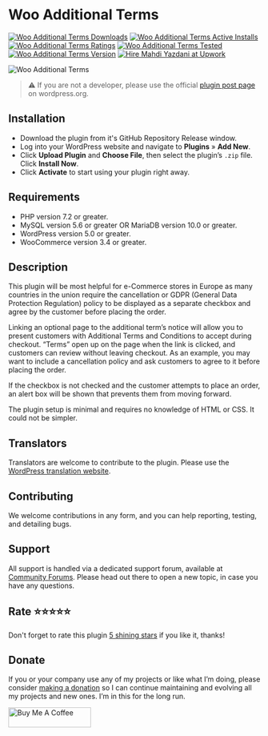 # Woo Additional Terms
[![Woo Additional Terms Downloads](https://img.shields.io/wordpress/plugin/dt/woo-additional-terms.svg)](https://wordpress.org/plugins/woo-additional-terms) [![Woo Additional Terms Active Installs](https://img.shields.io/wordpress/plugin/installs/woo-additional-terms.svg)](https://wordpress.org/plugins/woo-additional-terms) [![Woo Additional Terms Ratings](https://img.shields.io/wordpress/plugin/r/woo-additional-terms.svg)](https://wordpress.org/plugins/woo-additional-terms) [![Woo Additional Terms Tested](https://img.shields.io/wordpress/plugin/tested/woo-additional-terms.svg)](https://wordpress.org/plugins/woo-additional-terms) [![Woo Additional Terms Version](https://img.shields.io/wordpress/plugin/v/woo-additional-terms.svg)](https://wordpress.org/plugins/woo-additional-terms) [![Hire Mahdi Yazdani at Upwork](https://img.shields.io/badge/Hire%20Me-Upwork-37A000)](https://www.upwork.com/o/profiles/users/_~016ad17ad3fc5cce94)

![Woo Additional Terms](https://ps.w.org/woo-additional-terms/assets/banner-1544x500.jpg?rev=1542924)

> ⚠️ If you are not a developer, please use the official [plugin post page](https://wordpress.org/plugins/woo-additional-terms "Download Woo Additional Terms plugin") on wordpress.org.

## Installation

* Download the plugin from it's GitHub Repository Release window.
* Log into your WordPress website and navigate to **Plugins** » **Add New**.
* Click **Upload Plugin** and **Choose File**, then select the plugin’s `.zip` file. Click **Install Now**.
* Click **Activate** to start using your plugin right away.

## Requirements

* PHP version 7.2 or greater.
* MySQL version 5.6 or greater OR MariaDB version 10.0 or greater.
* WordPress version 5.0 or greater.
* WooCommerce version 3.4 or greater.

## Description

This plugin will be most helpful for e-Commerce stores in Europe as many countries in the union require the cancellation or GDPR (General Data Protection Regulation) policy to be displayed as a separate checkbox and agree by the customer before placing the order.

Linking an optional page to the additional term’s notice will allow you to present customers with Additional Terms and Conditions to accept during checkout. “Terms” open up on the page when the link is clicked, and customers can review without leaving checkout. As an example, you may want to include a cancellation policy and ask customers to agree to it before placing the order.

If the checkbox is not checked and the customer attempts to place an order, an alert box will be shown that prevents them from moving forward.

The plugin setup is minimal and requires no knowledge of HTML or CSS. It could not be simpler.

## Translators

Translators are welcome to contribute to the plugin. Please use the [WordPress translation website](https://translate.wordpress.org/projects/wp-plugins/woo-additional-terms "WordPress translation website").

## Contributing

We welcome contributions in any form, and you can help reporting, testing, and detailing bugs.

## Support

All support is handled via a dedicated support forum, available at [Community Forums](https://wordpress.org/support/plugin/woo-additional-terms "Community Forums"). Please head out there to open a new topic, in case you have any questions.

## Rate ⭐⭐⭐⭐⭐

Don't forget to rate this plugin [5 shining stars](https://wordpress.org/support/plugin/woo-additional-terms/reviews/ "5 shining stars") if you like it, thanks!

## Donate

If you or your company use any of my projects or like what I’m doing, please consider [making a donation](https://www.buymeacoffee.com/mahdiyazdani) so I can continue maintaining and evolving all my projects and new ones. I’m in this for the long run. 

<a href="https://www.buymeacoffee.com/mahdiyazdani" target="_blank"><img src="https://cdn.buymeacoffee.com/buttons/v2/default-yellow.png" alt="Buy Me A Coffee" width="165" height="40" /></a>

